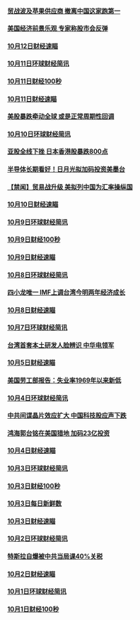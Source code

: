 #### [贸战波及苹果供应商 撤离中国这家跑第一](../pages/news208/a1395254.md?t=10131533) 

#### [美国经济前景乐观 专家称股市会反弹](../pages/news208/a1395159.md?t=10131533) 

#### [10月12日财经速瞄](../pages/news208/a1395177.md?t=10131533) 

#### [10月11日环球财经简讯](../pages/news208/a1395122.md?t=10131533) 

#### [10月11日财经100秒](../pages/news208/a1395097.md?t=10131533) 

#### [10月11日财经速瞄](../pages/news208/a1395020.md?t=10131533) 

#### [美股暴跌牵动全球 或是正常周期性回调](../pages/news208/a1395005.md?t=10131533) 

#### [10月10日环球财经简讯](../pages/news208/a1394977.md?t=10131533) 

#### [亚股全线下挫 日本香港股暴跌800点](../pages/news208/a1394956.md?t=10131533) 

#### [半导体长期看好！日月光拟加码投资美墨台](../pages/news208/a1394954.md?t=10131533) 

#### [【禁闻】贸易战升级 美拟列中国为汇率操纵国](../pages/news208/a1394887.md?t=10131533) 

#### [10月10日财经速瞄](../pages/news208/a1394883.md?t=10131533) 

#### [10月9日环球财经简讯](../pages/news208/a1394831.md?t=10131533) 

#### [10月9日财经100秒](../pages/news208/a1394812.md?t=10131533) 

#### [10月9日财经速瞄](../pages/news208/a1394741.md?t=10131533) 

#### [10月8日环球财经简讯](../pages/news208/a1394682.md?t=10131533) 

#### [四小龙唯一 IMF上调台湾今明两年经济成长](../pages/news208/a1394649.md?t=10131533) 

#### [10月8日财经速瞄](../pages/news208/a1394582.md?t=10131533) 

#### [10月7日环球财经简讯](../pages/news208/a1394527.md?t=10131533) 

#### [台湾首套本土研发人脸辨识 中华电领军](../pages/news208/a1394509.md?t=10131533) 

#### [10月5日财经速瞄](../pages/news208/a1394260.md?t=10131533) 

#### [美国劳工部报告：失业率1969年以来新低](../pages/news208/a1394221.md?t=10131533) 

#### [10月4日环球财经简讯](../pages/news208/a1394211.md?t=10131533) 

#### [中共间谍晶片效应扩大 中国科技股应声下跌](../pages/news208/a1394210.md?t=10131533) 

#### [鸿海郭台铭在美国猎地 加码23亿投资](../pages/news208/a1394184.md?t=10131533) 

#### [10月4日财经速瞄](../pages/news208/a1394104.md?t=10131533) 

#### [10月3日环球财经简讯](../pages/news208/a1394057.md?t=10131533) 

#### [10月3日财经100秒](../pages/news208/a1394034.md?t=10131533) 

#### [10月3日每日新鲜数](../pages/news208/a1393967.md?t=10131533) 

#### [10月3日财经速瞄](../pages/news208/a1393964.md?t=10131533) 

#### [10月2日环球财经简讯](../pages/news208/a1393924.md?t=10131533) 

#### [特斯拉自爆被中共当局课40%关税](../pages/news208/a1393910.md?t=10131533) 

#### [10月2日财经速瞄](../pages/news208/a1393834.md?t=10131533) 

#### [10月1日环球财经简讯](../pages/news208/a1393775.md?t=10131533) 

#### [10月1日财经100秒](../pages/news208/a1393754.md?t=10131533) 

